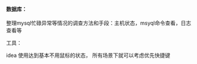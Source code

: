 #### 数据库：

整理mysql忙碌异常等情况的调查方法和手段：主机状态，msyql命令查看，日志查看等





工具：

idea 使用达到基本不用鼠标的状态， 所有场景下就可以考虑优先快捷键